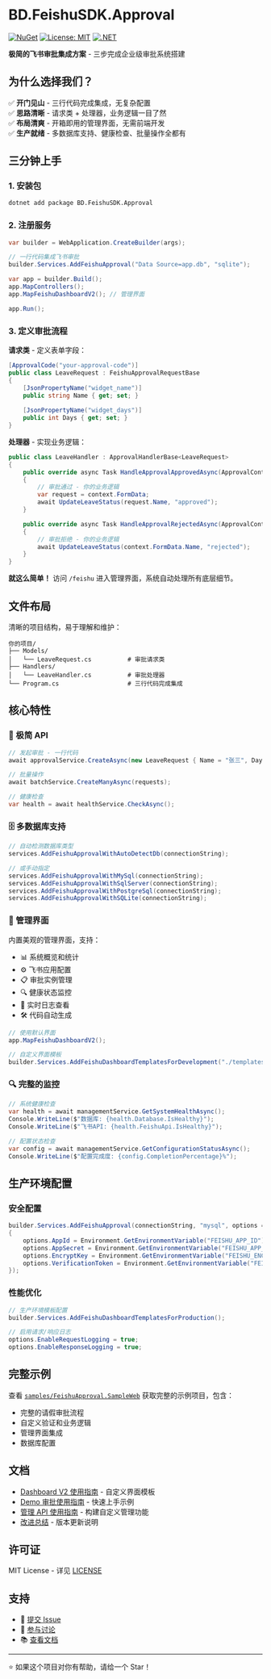 # BD.FeishuSDK.Approval

[![NuGet](https://img.shields.io/nuget/v/BD.FeishuSDK.Approval.svg)](https://www.nuget.org/packages/BD.FeishuSDK.Approval)
[![License: MIT](https://img.shields.io/badge/License-MIT-yellow.svg)](https://opensource.org/licenses/MIT)
[![.NET](https://img.shields.io/badge/.NET-8.0-blue.svg)](https://dotnet.microsoft.com/download)

**极简的飞书审批集成方案** - 三步完成企业级审批系统搭建

## 为什么选择我们？

✅ **开门见山** - 三行代码完成集成，无复杂配置  
✅ **思路清晰** - 请求类 + 处理器，业务逻辑一目了然  
✅ **布局清爽** - 开箱即用的管理界面，无需前端开发  
✅ **生产就绪** - 多数据库支持、健康检查、批量操作全都有  

## 三分钟上手

### 1. 安装包

```bash
dotnet add package BD.FeishuSDK.Approval
```

### 2. 注册服务

```csharp
var builder = WebApplication.CreateBuilder(args);

// 一行代码集成飞书审批
builder.Services.AddFeishuApproval("Data Source=app.db", "sqlite");

var app = builder.Build();
app.MapControllers();
app.MapFeishuDashboardV2(); // 管理界面

app.Run();
```

### 3. 定义审批流程

**请求类** - 定义表单字段：
```csharp
[ApprovalCode("your-approval-code")]
public class LeaveRequest : FeishuApprovalRequestBase
{
    [JsonPropertyName("widget_name")]
    public string Name { get; set; }
    
    [JsonPropertyName("widget_days")]
    public int Days { get; set; }
}
```

**处理器** - 实现业务逻辑：
```csharp
public class LeaveHandler : ApprovalHandlerBase<LeaveRequest>
{
    public override async Task HandleApprovalApprovedAsync(ApprovalContext<LeaveRequest> context)
    {
        // 审批通过 - 你的业务逻辑
        var request = context.FormData;
        await UpdateLeaveStatus(request.Name, "approved");
    }

    public override async Task HandleApprovalRejectedAsync(ApprovalContext<LeaveRequest> context)
    {
        // 审批拒绝 - 你的业务逻辑
        await UpdateLeaveStatus(context.FormData.Name, "rejected");
    }
}
```

**就这么简单！** 访问 `/feishu` 进入管理界面，系统自动处理所有底层细节。

## 文件布局

清晰的项目结构，易于理解和维护：

```
你的项目/
├── Models/
│   └── LeaveRequest.cs          # 审批请求类
├── Handlers/  
│   └── LeaveHandler.cs          # 审批处理器
└── Program.cs                   # 三行代码完成集成
```

## 核心特性

### 🎯 极简 API
```csharp
// 发起审批 - 一行代码
await approvalService.CreateAsync(new LeaveRequest { Name = "张三", Days = 3 });

// 批量操作
await batchService.CreateManyAsync(requests);

// 健康检查
var health = await healthService.CheckAsync();
```

### 🗄️ 多数据库支持
```csharp
// 自动检测数据库类型
services.AddFeishuApprovalWithAutoDetectDb(connectionString);

// 或手动指定
services.AddFeishuApprovalWithMySql(connectionString);
services.AddFeishuApprovalWithSqlServer(connectionString);
services.AddFeishuApprovalWithPostgreSql(connectionString);
services.AddFeishuApprovalWithSQLite(connectionString);
```

### 🎨 管理界面

内置美观的管理界面，支持：
- 📊 系统概览和统计
- ⚙️ 飞书应用配置
- 📋 审批实例管理
- 🔍 健康状态监控
- 📝 实时日志查看
- 🛠️ 代码自动生成

```csharp
// 使用默认界面
app.MapFeishuDashboardV2();

// 自定义界面模板
builder.Services.AddFeishuDashboardTemplatesForDevelopment("./templates");
```

### 🔍 完整的监控

```csharp
// 系统健康检查
var health = await managementService.GetSystemHealthAsync();
Console.WriteLine($"数据库: {health.Database.IsHealthy}");
Console.WriteLine($"飞书API: {health.FeishuApi.IsHealthy}");

// 配置状态检查  
var config = await managementService.GetConfigurationStatusAsync();
Console.WriteLine($"配置完成度: {config.CompletionPercentage}%");
```

## 生产环境配置

### 安全配置
```csharp
builder.Services.AddFeishuApproval(connectionString, "mysql", options =>
{
    options.AppId = Environment.GetEnvironmentVariable("FEISHU_APP_ID");
    options.AppSecret = Environment.GetEnvironmentVariable("FEISHU_APP_SECRET");
    options.EncryptKey = Environment.GetEnvironmentVariable("FEISHU_ENCRYPT_KEY");
    options.VerificationToken = Environment.GetEnvironmentVariable("FEISHU_VERIFICATION_TOKEN");
});
```

### 性能优化
```csharp
// 生产环境模板配置
builder.Services.AddFeishuDashboardTemplatesForProduction();

// 启用请求/响应日志
options.EnableRequestLogging = true;
options.EnableResponseLogging = true;
```

## 完整示例

查看 [`samples/FeishuApproval.SampleWeb`](samples/FeishuApproval.SampleWeb) 获取完整的示例项目，包含：
- 完整的请假审批流程
- 自定义验证和业务逻辑
- 管理界面集成
- 数据库配置

## 文档

- [Dashboard V2 使用指南](DASHBOARD_V2_USAGE.md) - 自定义界面模板
- [Demo 审批使用指南](DEMO_APPROVAL_USAGE.md) - 快速上手示例  
- [管理 API 使用指南](MANAGEMENT_API.md) - 构建自定义管理功能
- [改进总结](IMPROVEMENTS_SUMMARY.md) - 版本更新说明

## 许可证

MIT License - 详见 [LICENSE](LICENSE)

## 支持

- 🐛 [提交 Issue](https://github.com/wosperry/bd-feishu-sdk/issues)
- 💬 [参与讨论](https://github.com/wosperry/bd-feishu-sdk/discussions)  
- 📚 [查看文档](https://github.com/wosperry/bd-feishu-sdk)

---

⭐ 如果这个项目对你有帮助，请给一个 Star！